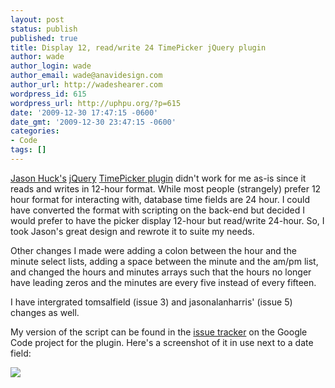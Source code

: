 ```yaml
---
layout: post
status: publish
published: true
title: Display 12, read/write 24 TimePicker jQuery plugin
author: wade
author_login: wade
author_email: wade@anavidesign.com
author_url: http://wadeshearer.com
wordpress_id: 615
wordpress_url: http://uphpu.org/?p=615
date: '2009-12-30 17:47:15 -0600'
date_gmt: '2009-12-30 23:47:15 -0600'
categories:
- Code
tags: []
---
```

<p><a href="http://devblog.jasonhuck.com/">Jason Huck's</a> <a href="http://jquery.com">jQuery</a> <a href="http://code.google.com/p/jquery-timepicker/">TimePicker plugin</a> didn't work for me as-is since it reads and writes in 12-hour format. While most people (strangely) prefer 12 hour format for interacting with, database time fields are 24 hour. I could have converted the format with scripting on the back-end but decided I would prefer to have the picker display 12-hour but read/write 24-hour. So, I took Jason's great design and rewrote it to suite my needs.</p>
<p>Other changes I made were adding a colon between the hour and the minute select lists, adding a space between the minute and the am/pm list, and changed the hours and minutes arrays such that the hours no longer have leading zeros and the minutes are every five instead of every fifteen.</p>
<p>I have intergrated tomsalfield (issue 3) and jasonalanharris' (issue 5) changes as well.</p>
<p>My version of the script can be found in the <a href="http://code.google.com/p/jquery-timepicker/issues/detail?id=6">issue tracker</a> on the Google Code project for the plugin. Here's a screenshot of it in use next to a date field:</p>
<p><img src="http://uphpu.org/wp-content/uploads/2009/12/timepicker.jpg" /></p>
